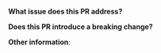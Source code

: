 **What issue does this PR address?**


**Does this PR introduce a breaking change?**


**Other information**: